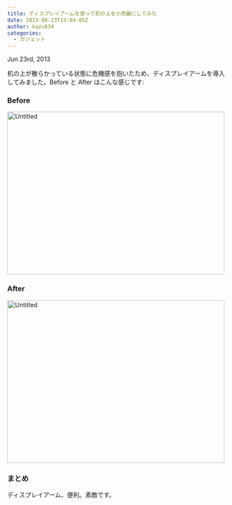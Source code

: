 ```yaml
---
title: ディスプレイアームを使って机の上を小奇麗にしてみた
date: 2013-06-23T15:04:05Z
author: kazu634
categories:
  - ガジェット
---
```

<time datetime="2013-06-23T10:40:00+09:00" pubdate data-updated="true">Jun 23<span>rd</span>, 2013</time>

<div class="entry-content">
<p>
    机の上が散らかっている状態に危機感を抱いたため、ディスプレイアームを導入してみました。Before と After はこんな感じです:
</p>

<h3>
    Before
</h3>

<p>
<a href="http://www.flickr.com/photos/42332031@N02/9108146282/" onclick="__gaTracker('send', 'event', 'outbound-article', 'http://www.flickr.com/photos/42332031@N02/9108146282/', '');" title="Untitled by kazu634,  on Flickr"><img src="http://farm4.staticflickr.com/3668/9108146282_156ac6666c.jpg" width="500" height="375" alt="Untitled" /></a>
</p>

<h3>
    After
</h3>

<p>
<a href="http://www.flickr.com/photos/42332031@N02/9105919921/" onclick="__gaTracker('send', 'event', 'outbound-article', 'http://www.flickr.com/photos/42332031@N02/9105919921/', '');" title="Untitled by kazu634,  on Flickr"><img src="http://farm6.staticflickr.com/5487/9105919921_bae9993731.jpg" width="500" height="375" alt="Untitled" /></a>
</p>

<h3>
    まとめ
</h3>

<p>
    ディスプレイアーム、便利。素敵です。
</p>
</div>
